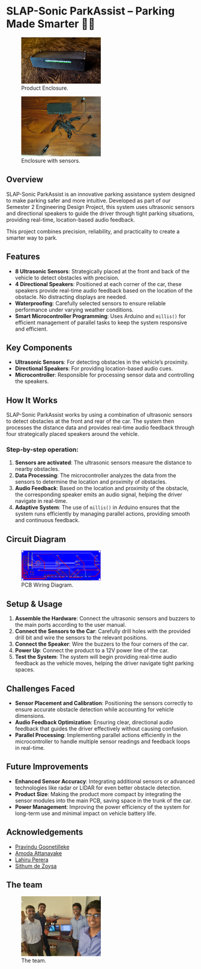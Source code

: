 # SLAP-Sonic ParkAssist – Parking Made Smarter 🚗💡

<figure>
  <img src="Images/Product1.jpg" width="50%">
  <figcaption>Product Enclosure.</figcaption>
</figure>

<figure>
  <img src="Images/Product2.jpg" width="50%">
  <figcaption>Enclosure with sensors.</figcaption>
</figure>


## Overview
SLAP-Sonic ParkAssist is an innovative parking assistance system designed to make parking safer and more intuitive. Developed as part of our Semester 2 Engineering Design Project, this system uses ultrasonic sensors and directional speakers to guide the driver through tight parking situations, providing real-time, location-based audio feedback.

This project combines precision, reliability, and practicality to create a smarter way to park.

## Features
- **8 Ultrasonic Sensors**: Strategically placed at the front and back of the vehicle to detect obstacles with precision.
- **4 Directional Speakers**: Positioned at each corner of the car, these speakers provide real-time audio feedback based on the location of the obstacle. No distracting displays are needed.
- **Waterproofing**: Carefully selected sensors to ensure reliable performance under varying weather conditions.
- **Smart Microcontroller Programming**: Uses Arduino and `millis()` for efficient management of parallel tasks to keep the system responsive and efficient.

## Key Components
- **Ultrasonic Sensors**: For detecting obstacles in the vehicle’s proximity.
- **Directional Speakers**: For providing location-based audio cues.
- **Microcontroller**: Responsible for processing sensor data and controlling the speakers.

## How It Works
SLAP-Sonic ParkAssist works by using a combination of ultrasonic sensors to detect obstacles at the front and rear of the car. The system then processes the distance data and provides real-time audio feedback through four strategically placed speakers around the vehicle.

### Step-by-step operation:
1. **Sensors are activated**: The ultrasonic sensors measure the distance to nearby obstacles.
2. **Data Processing**: The microcontroller analyzes the data from the sensors to determine the location and proximity of obstacles.
3. **Audio Feedback**: Based on the location and proximity of the obstacle, the corresponding speaker emits an audio signal, helping the driver navigate in real-time.
4. **Adaptive System**: The use of `millis()` in Arduino ensures that the system runs efficiently by managing parallel actions, providing smooth and continuous feedback.

## Circuit Diagram
<figure>
  <img src="Images/PCBWiringDiagram.png" width="50%">
  <figcaption>PCB Wiring Diagram.</figcaption>
</figure>


## Setup & Usage
1. **Assemble the Hardware**: Connect the ultrasonic sensors and buzzers to the main ports according to the user manual.
2. **Connect the Sensors to the Car**: Carefully drill holes with the provided drill bit and wire the sensors to the relevant positions.
3. **Connect the Speaker**: Wire the buzzers to the four corners of the car.
4. **Power Up**: Connect the product to a 12V power line of the car.
5. **Test the System**: The system will begin providing real-time audio feedback as the vehicle moves, helping the driver navigate tight parking spaces.

## Challenges Faced
- **Sensor Placement and Calibration**: Positioning the sensors correctly to ensure accurate obstacle detection while accounting for vehicle dimensions.
- **Audio Feedback Optimization**: Ensuring clear, directional audio feedback that guides the driver effectively without causing confusion.
- **Parallel Processing**: Implementing parallel actions efficiently in the microcontroller to handle multiple sensor readings and feedback loops in real-time.

## Future Improvements
- **Enhanced Sensor Accuracy**: Integrating additional sensors or advanced technologies like radar or LIDAR for even better obstacle detection.
- **Product Size**: Making the product more compact by integrating the sensor modules into the main PCB, saving space in the trunk of the car.
- **Power Management**: Improving the power efficiency of the system for long-term use and minimal impact on vehicle battery life.

## Acknowledgements
- [Pravindu Goonetilleke](https://github.com/PravinduG)
- [Amoda Attanayake](https://github.com/AmodaA)
- [Lahiru Perera](https://github.com/LahiruCKPerera)
- [Sithum de Zoysa](https://github.com/sithum02)

## The team

<figure>
  <img src="Images/Team.jpg" width="50%">
  <figcaption>The team.</figcaption>
</figure>
